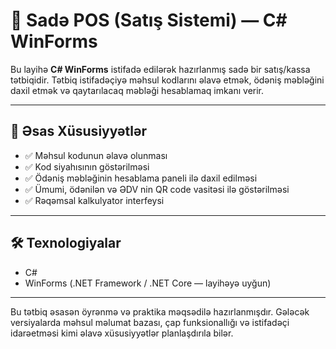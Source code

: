 # 💼 Sadə POS (Satış Sistemi) — C# WinForms

Bu layihə **C# WinForms** istifadə edilərək hazırlanmış sadə bir satış/kassa tətbiqidir. Tətbiq istifadəçiyə məhsul kodlarını əlavə etmək, ödəniş məbləğini daxil etmək və qaytarılacaq məbləği hesablamaq imkanı verir.

---

## 🔧 Əsas Xüsusiyyətlər

- ✅ Məhsul kodunun əlavə olunması  
- ✅ Kod siyahısının göstərilməsi  
- ✅ Ödəniş məbləğinin hesablama paneli ilə daxil edilməsi  
- ✅ Ümumi, ödənilən və ƏDV nin QR code vasitəsi ilə göstərilməsi 
- ✅ Rəqəmsal kalkulyator interfeysi  

---

## 🛠️ Texnologiyalar

- C#  
- WinForms (.NET Framework / .NET Core — layihəyə uyğun)

---

Bu tətbiq əsasən öyrənmə və praktika məqsədilə hazırlanmışdır. Gələcək versiyalarda məhsul məlumat bazası, çap funksionallığı və istifadəçi idarəetməsi kimi əlavə xüsusiyyətlər planlaşdırıla bilər.
